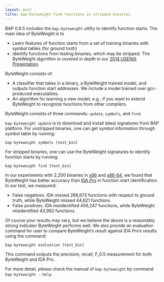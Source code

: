 ```yaml
---
layout: post
title: bap-byteweight Find functions in stripped binaries
---
```


BAP 0.9.5 includes the `bap-byteweight` utility to identify function starts. The
main idea of ByteWeight is to
 - Learn features of function starts from a set of training binaries with symbol tables (for ground truth)
 - Identify functions from testing binaries, which may be stripped.
The ByteWeight algorithm is covered in
depth in our
[2014 USENIX Presentation](https://www.usenix.org/conference/usenixsecurity14/technical-sessions/presentation/bao).

ByteWeight consists of:
 - A classifier that takes in a binary, a ByteWeight trained model, and outputs
function start addresses.  We include a model trained over gcc-produced
executables.
 - An algorithm for learning a new model, e.g., if you want to extend ByteWeight to
recognize functions from other compilers.

ByteWeight consists of three commands: `update`, `symbols`, and `find`.

`bap-byteweight update` is to download and install latest signatures from BAP platform. For unstripped
binaries, one can get symbol information through symbol table by running:

`bap-byteweight symbols [test_bin]`

For stripped binaries, one can use the ByteWeight signatures to identify
function starts by running:

`bap-byteweight find [test_bin]`

In our experiments with 2,200 binaries in
[x86](https://github.com/BinaryAnalysisPlatform/x86-binaries) and
[x86-64](https://github.com/BinaryAnalysisPlatform/x86_64-binaries), we found that
ByteWeight has better accuracy than
[IDA Pro](https://www.hex-rays.com/products/ida/) in function start identification. In
our test, we measured:
 - False negatives. IDA missed 266,672 functions with respect to ground truth,
while ByteWeight missed 44,621 functions.
 - False positives. IDA misidentified 459,247 functions, while ByteWeight
misidentified 43,992 functions.

Of course your results may vary, but we believe the above is a reasonably strong
indicator ByteWeight performs well.  We also provide an evaluation command for
user to compare ByteWeight’s result against IDA Pro’s results using the command:

`bap-byteweight evaluation [test_bin]`

This command outputs the precision, recall, F_0.5 measurement for both
ByteWeight and IDA Pro.

For more detail, please check the manual of `bap-byteweight` by command
`bap-byteweight --help`.
